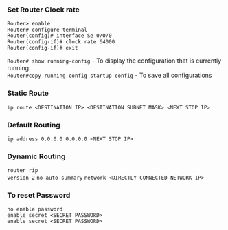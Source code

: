 ### Set Router Clock rate

`Router> enable`  
`Router# configure terminal`   
`Router(config)# interface Se 0/0/0`   
`Router(config-if)# clock rate 64000`   
`Router(config-if)# exit`  

`Router# show running-config` - To display the configuration that is currently running     
`Router#copy running-config startup-config` - To save all configurations

### Static Route
`ip route <DESTINATION IP> <DESTINATION SUBNET MASK> <NEXT STOP IP>`      

### Default Routing
`ip address 0.0.0.0 0.0.0.0 <NEXT STOP IP>`

### Dynamic Routing
`router rip`    
`version 2` 
`no auto-summary` 
`network <DIRECTLY CONNECTED NETWORK IP>`         

### To reset Password
`no enable password`        
`enable secret <SECRET PASSWORD>`       
`enable secret <SECRET PASSWORD>`         
